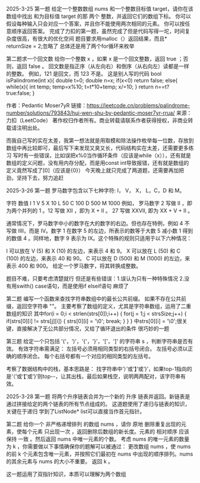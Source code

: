 2025-3-25
第一题
给定一个整数数组 nums 和一个整数目标值 target，请你在该数组中找出 和为目标值 target  的那 两个 整数，并返回它们的数组下标。
你可以假设每种输入只会对应一个答案，并且你不能使用两次相同的元素。
你可以按任意顺序返回答案。
完成了力扣的第一题，虽然完成了但是代码写得一坨，时间复杂度很高，有很大的优化空间
题目要求用malloc（）返回结果，而且* returnSize = 2;忽略了
总体还是用了两个for循环来枚举

第二题求一个回文数
给你一个整数 x ，如果 x 是一个回文整数，返回 true ；否则，返回 false 。
回文数是指正序（从左向右）和倒序（从右向左）读都是一样的整数。
例如，121 是回文，而 123 不是。
这是别人写的代码
bool isPalindrome(int x){
    double t=0;
    double n=x;
    if(x<0)
    return false;
    else{
    while(x){
        int temp;
        temp=x%10;
        t=t*10+temp;
        x/=10;
    }
    return n==t?true:false;
  }

作者：Pedantic Moser7yR
链接：https://leetcode.cn/problems/palindrome-number/solutions/793843/hui-wen-shu-by-pedantic-moser7yr-rrua/
来源：力扣（LeetCode）
著作权归作者所有。商业转载请联系作者获得授权，非商业转载请注明出处。

而我自己写的实在太差，我第一想法就是用取模和除法操作枚举每一位数，存放到数组中再比较即可，最后写下来发现又臭又长，代码结构实在太差，还需要更多练习
写时有一些错误，比如误把x%0当作循环条件（应该是while（x）），还有就是数组的定义问题，没有用内存分配，而是用const int导致报错，还有就是数组的定义竟然写成了[0]（应该是{0}）
今天晚上就只完成了两道题，还需要再加把劲，坚持下去，努力追赶

2025-3-26
第一题
罗马数字包含以下七种字符: I， V， X， L，C，D 和 M。

字符          数值
I             1
V             5
X             10
L             50
C             100
D             500
M             1000
例如， 罗马数字 2 写做 II ，即为两个并列的 1 。12 写做 XII ，即为 X + II 。 27 写做  XXVII, 即为 XX + V + II 。

通常情况下，罗马数字中小的数字在大的数字的右边。但也存在特例，例如 4 不写做 IIII，而是 IV。数字 1 在数字 5 的左边，所表示的数等于大数 5 减小数 1 得到的数值 4 。同样地，数字 9 表示为 IX。这个特殊的规则只适用于以下六种情况：

I 可以放在 V (5) 和 X (10) 的左边，来表示 4 和 9。
X 可以放在 L (50) 和 C (100) 的左边，来表示 40 和 90。 
C 可以放在 D (500) 和 M (1000) 的左边，来表示 400 和 900。
给定一个罗马数字，将其转换成整数。


题目不难，只要考虑清楚就行
但还是有些错误：1.误认为只有一种特殊情况 2.没有用swith() case语句，而是使用if elseif语句 麻烦了

第二题
编写一个函数来查找字符串数组中的最长公共前缀。
如果不存在公共前缀，返回空字符串 ""。
主要考察了数组的定义，尤其是字符串数组，运用了二重数组的知识
其中for(i = 0;i < strlen(strs[0]);i++)
    {
        for(j = 1;j < strsSize;j++)
        {
            if(strs[0][i] != strs[j][i])
            {
            strs[0][i] = '\0';
            break;
            }
        }
    }
    中strs[0][i] = '\0';很关键，直接解决了无公共部分情况，又给了循环退出的条件
    很巧妙的一题

第三题
给定一个只包括 '('，')'，'{'，'}'，'['，']' 的字符串 s ，判断字符串是否有效。
有效字符串需满足：
左括号必须用相同类型的右括号闭合。
左括号必须以正确的顺序闭合。
每个右括号都有一个对应的相同类型的左括号。

考察了数据结构中的栈，基本思路是：
找字符串中‘）’或‘】’或‘}’，如果top-1指向的是‘（’或‘【’或‘}’则top--，让其出栈，最后如果栈空，说明两两配对，该字符串有效。

2025-3-28
第一题
将两个升序链表合并为一个新的 升序 链表并返回。新链表是通过拼接给定的两个链表的所有节点组成的。 
这道题使用了递归与链表的知识，关键在于递归
学到了ListNode* list可以直接当作首元指针。

第二题
给你一个 非严格递增排列 的数组 nums ，请你 原地 删除重复出现的元素，使每个元素 只出现一次 ，返回删除后数组的新长度。元素的 相对顺序 应该保持 一致 。然后返回 nums 中唯一元素的个数。
考虑 nums 的唯一元素的数量为 k ，你需要做以下事情确保你的题解可以被通过：
更改数组 nums ，使 nums 的前 k 个元素包含唯一元素，并按照它们最初在 nums 中出现的顺序排列。nums 的其余元素与 nums 的大小不重要。
返回 k 。

这一题运用了双指针知识，本质可以理解为两个数组

